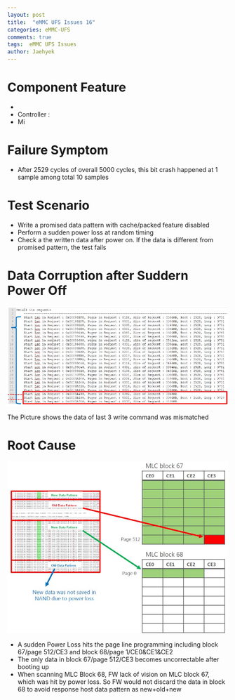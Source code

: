 ```yaml
---
layout: post
title:  "eMMC UFS Issues 16"
categories: eMMC-UFS
comments: true
tags:  eMMC UFS Issues
author: Jaehyek
---
```


# Component Feature
- 
- Controller : 
- Mi

# Failure Symptom
- After 2529 cycles of overall 5000 cycles, this bit crash happened at 1 sample among total 10 samples

# Test Scenario
- Write a promised data pattern with cache/packed feature disabled
- Perform a sudden power loss at random timing
- Check a the written data after power on. If the data is different from promised pattern, the test fails

# Data Corruption after Suddern Power Off
![001](/img/2017-01-12-eMMC-UFS-Issues-16/001.JPG)

The Picture shows the data of last 3 write command was mismatched 

# Root Cause
![002](/img/2017-01-12-eMMC-UFS-Issues-16/002.JPG)

- A sudden Power Loss hits the page line programming including block 67/page 512/CE3 and block 68/page 1/CE0&CE1&CE2
- The only data in block 67/page 512/CE3 becomes uncorrectable after booting up 
- When scanning MLC Block 68, FW lack of vision on MLC block 67, which was hit by power loss. So FW would not discard the data in block 68 to avoid response host data pattern as new+old+new